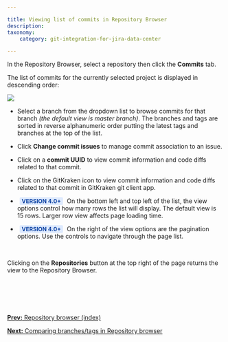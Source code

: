 ```yaml
---

title: Viewing list of commits in Repository Browser
description:
taxonomy:
    category: git-integration-for-jira-data-center

---
```


In the Repository Browser, select a repository then click the **Commits** tab.

The list of commits for the currently selected project is displayed in descending order:

![](/wp-content/uploads/gij-gitserver-repo-browser-commits-view.png)

*   Select a branch from the dropdown list to browse commits for that branch _(the default view is master branch)_. The branches and tags are sorted in reverse alphanumeric order putting the latest tags and branches at the top of the list.

*   Click **Change commit issues** to manage commit association to an issue.

*   Click on a **commit UUID** to view commit information and code diffs related to that commit.

*   Click on the GitKraken icon to view commit information and code diffs related to that commit in GitKraken git client app.

*   <b style='background-color:#DEEAFE; padding:1px 5px; color:#0C42A3; border-radius:3px; margin: 0 5px; font-size: small;'>VERSION 4.0+</b> On the bottom left and top left of the list, the view options control how many rows the list will display. The default view is 15 rows. Larger row view affects page loading time.

*   <b style='background-color:#DEEAFE; padding:1px 5px; color:#0C42A3; border-radius:3px; margin: 0 5px; font-size: small;'>VERSION 4.0+</b> On the right of the view options are the pagination options. Use the controls to navigate through the page list.

<br>

Clicking on the **Repositories** button at the top right of the page returns the view to the Repository Browser.

&nbsp;

<br>
<br>

[**Prev:** Repository browser (index)](/git-integration-for-jira-data-center/repository-browser-gij-self-managed)

[**Next:** Comparing branches/tags in Repository browser](/git-integration-for-jira-data-center/comparing-branches-tags-in-repository-browser-gij-self-managed)


